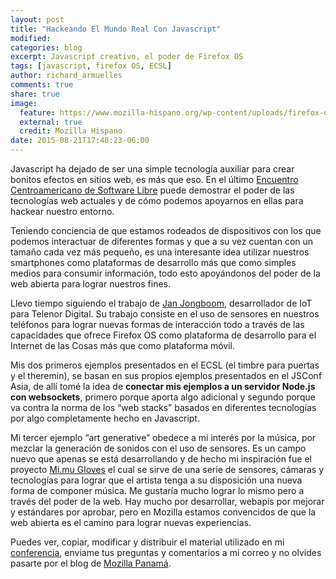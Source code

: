 ```yaml
---
layout: post
title: "Hackeando El Mundo Real Con Javascript"
modified:
categories: blog
excerpt: Javascript creativo, el poder de Firefox OS
tags: [javascript, firefox OS, ECSL]
author: richard_armuelles
comments: true
share: true
image:
  feature: https://www.mozilla-hispano.org/wp-content/uploads/firefox-os.png  
  external: true
  credit: Mozilla Hispano  
date: 2015-08-21T17:48:23-06:00
---
```


Javascript ha dejado de ser una simple tecnología auxiliar para crear bonitos efectos en sitios web, es más que eso. En el último [Encuentro Centroamericano de Software Libre](http://ecsl2015.softwarelibre.ca) puede demostrar el poder de las tecnologías web actuales y de cómo podemos apoyarnos en ellas para hackear nuestro entorno.

Teniendo conciencia de que estamos rodeados de dispositivos con los que podemos interactuar de diferentes formas y que a su vez cuentan con un tamaño cada vez más pequeño, es una interesante idea utilizar nuestros smartphones como plataformas de desarrollo más que como simples medios para consumir información, todo esto apoyándonos del poder de la web abierta para lograr nuestros fines.

Llevo tiempo siguiendo el trabajo de [Jan Jongboom](http://janjongboom.com/), desarrollador de IoT para Telenor Digital. Su trabajo consiste en el uso de sensores en nuestros teléfonos para lograr nuevas formas de interacción todo a través de las capacidades que ofrece Firefox OS como plataforma de desarrollo para el Internet de las Cosas más que como plataforma móvil.

Mis dos primeros ejemplos presentados en el ECSL (el timbre para puertas y el theremin), se basan en sus propios ejemplos presentados en el JSConf Asia, de allí tomé la idea de **conectar mis ejemplos a un servidor Node.js con websockets**, primero porque aporta algo adicional y segundo porque va contra la norma de los “web stacks” basados en diferentes tecnologías por algo completamente hecho en Javascript.

Mi tercer ejemplo “art generative” obedece a mi interés por la música, por mezclar la generación de sonidos con el uso de sensores. Es un campo nuevo que apenas se está desarrollando y de hecho mi inspiración fue el proyecto [Mi.mu Gloves](http://mimugloves.com/) el cual se sirve de una serie de sensores, cámaras y tecnologías para lograr que el artista tenga a su disposición una nueva forma de componer música. Me gustaría mucho lograr lo mismo pero a través del poder de la web. Hay mucho por desarrollar, webapis por mejorar y estándares por aprobar, pero en Mozilla estamos convencidos de que la web abierta es el camino para lograr nuevas experiencias.

Puedes ver, copiar, modificar y distribuir el material utilizado en mi [conferencia](https://github.com/kurai021/ECSL_2015), enviame tus preguntas y comentarios a mi correo y no olvides pasarte por el blog de [Mozilla Panamá](http://mozillapanama.org/).
